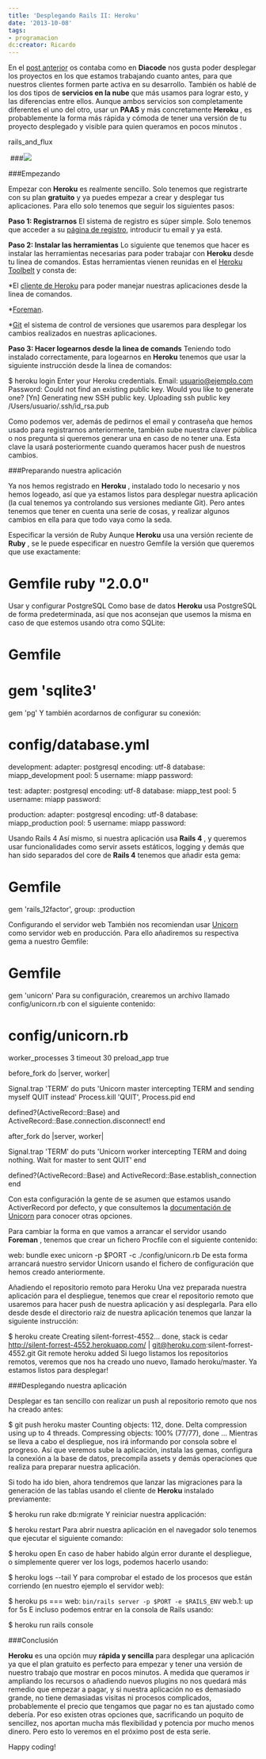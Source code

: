 ```yaml
---
title: 'Desplegando Rails II: Heroku'
date: '2013-10-08'
tags:
- programacion
dc:creator: Ricardo
---
```


En el 
[post anterior](http://blog.diacode.com/desplegando-rails-i-eligiendo-hosting-paas-vs-iaa) os contaba como en 
**Diacode**
 nos gusta poder desplegar los proyectos en los que estamos trabajando cuanto antes, para que nuestros clientes formen parte activa en su desarrollo. También os hablé de los dos tipos de 
**servicios en la nube**
 que más usamos para lograr esto, y las diferencias entre ellos.
Aunque ambos servicios son completamente diferentes el uno del otro, usar un 
**PAAS**
 y más concretamente 
**Heroku**
, es probablemente la forma más rápida y cómoda de tener una versión de tu proyecto desplegado y visible para quien queramos en pocos minutos .


rails_and_flux

 ###[![](http://blog.diacode.com/wp-content/uploads/2013/09/heroku-logo.png)](heroku.com)


###Empezando

Empezar con 
**Heroku**
 es realmente sencillo. Solo tenemos que registrarte con su plan 
**gratuito**
 y ya puedes empezar a crear y desplegar tus aplicaciones. Para ello solo tenemos que seguir los siguientes pasos:

**Paso 1: Registrarnos**
El sistema de registro es súper simple. Solo tenemos que acceder a su 
[página de registro](https://devcenter.heroku.com/articles/dynos), introducir tu 
email y ya está.

**Paso 2: Instalar las herramientas**
Lo siguiente que tenemos que hacer es instalar las herramientas necesarias para poder trabajar con 
**Heroku**
 desde tu linea de comandos. Estas herramientas vienen reunidas en el 
[Heroku Toolbelt](https://toolbelt.heroku.com/) y consta de:

*El 
[cliente de Heroku](https://github.com/heroku/heroku) para poder manejar nuestras aplicaciones desde la linea de comandos.

	
*[Foreman](https://github.com/ddollar/foreman).

	
*[Git](https://code.google.com/p/git-osx-installer/) el sistema de control de versiones que usaremos para desplegar los cambios realizados en nuestras aplicaciones.

**Paso 3: Hacer logearnos desde la linea de comands**
Teniendo todo instalado correctamente, para logearnos en 
**Heroku**
 tenemos que usar la siguiente instrucción desde la linea de comandos:

$ heroku login Enter your Heroku credentials. 
Email: usuario@ejemplo.com 
Password: Could not find an existing public key. 
Would you like to generate one? [Yn] 
Generating new SSH public key. Uploading ssh public key /Users/usuario/.ssh/id_rsa.pub
 

Como podemos ver, además de pedirnos el email y contraseña que hemos usado para registrarnos anteriormente, también sube nuestra claver pública o nos pregunta si queremos generar una en caso de no tener una. Esta clave la usará posteriormente cuando queramos hacer 
push de nuestros cambios.

###Preparando nuestra aplicación

Ya nos hemos registrado en 
**Heroku**
, instalado todo lo necesario y nos hemos logeado, así que ya estamos listos para desplegar nuestra aplicación (la cual tenemos ya controlando sus versiones mediante Git). Pero antes tenemos que tener en cuenta una serie de cosas, y realizar algunos cambios en ella para que todo vaya como la seda.

Especificar la versión de Ruby
Aunque 
**Heroku**
 usa una versión reciente de 
**Ruby**
, se le puede especificar en nuestro 
Gemfile la versión que queremos que use exactamente:

# Gemfile ruby "2.0.0"

Usar y configurar PostgreSQL
Como base de datos 
**Heroku**
 usa 
PostgreSQL de forma predeterminada, así que nos aconsejan que usemos la misma en caso de que estemos usando otra como 
SQLite:

# Gemfile 
# gem 'sqlite3' 
gem 'pg'
Y también acordarnos de configurar su conexión:

# config/database.yml 
development: 
  adapter: postgresql 
  encoding: utf-8 
  database: miapp_development 
  pool: 5 
  username: miapp 
  password: 

test: 
  adapter: postgresql 
  encoding: utf-8 
  database: miapp_test 
  pool: 5 
  username: miapp 
  password: 

production: 
  adapter: postgresql 
  encoding: utf-8 
  database: miapp_production 
  pool: 5 
  username: miapp 
  password:

Usando Rails 4
Así mismo, si nuestra aplicación usa 
**Rails 4**
, y queremos usar funcionalidades como servir 
assets estáticos, 
logging y demás que han sido separados del core de 
**Rails 4**
 tenemos que añadir esta gema:

# Gemfile 
gem 'rails_12factor', group: :production

Configurando el servidor web
También nos recomiendan usar 
[Unicorn](http://unicorn.bogomips.org/) como servidor web en producción. Para ello añadiremos su respectiva gema a nuestro 
Gemfile:

# Gemfile 
gem 'unicorn'
Para su configuración, crearemos un archivo llamado 
config/unicorn.rb con el siguiente contenido:

# config/unicorn.rb
worker_processes 3
timeout 30
preload_app true

before_fork do |server, worker|

  Signal.trap 'TERM' do
    puts 'Unicorn master intercepting TERM and sending myself QUIT instead'
    Process.kill 'QUIT', Process.pid
  end

  defined?(ActiveRecord::Base) and
    ActiveRecord::Base.connection.disconnect!
end

after_fork do |server, worker|

  Signal.trap 'TERM' do
    puts 'Unicorn worker intercepting TERM and doing nothing. Wait for master to sent QUIT'
  end

  defined?(ActiveRecord::Base) and
    ActiveRecord::Base.establish_connection
end
 

Con esta configuración la gente de se asumen que estamos usando 
ActiverRecord por defecto, y que consultemos la 
[documentación de Unicorn](http://unicorn.bogomips.org/Unicorn/Configurator.html) para conocer otras opciones.

Para cambiar la forma en que vamos a arrancar el servidor usando 
**Foreman**
, tenemos que crear un fichero 
Procfile con el siguiente contenido:

web: bundle exec unicorn -p $PORT -c ./config/unicorn.rb
De esta forma arrancará nuestro servidor Unicorn usando el fichero de configuración que hemos creado anteriormente.

Añadiendo el repositorio remoto para Heroku
Una vez preparada nuestra aplicación para el despliegue, tenemos que crear el repositorio remoto que usaremos para hacer push de nuestra aplicación y así desplegarla. Para ello desde desde el directorio raiz de nuestra aplicación tenemos que lanzar la siguiente instrucción:

$ heroku create 
Creating silent-forrest-4552... done, stack is cedar http://silent-forrest-4552.herokuapp.com/ | git@heroku.com:silent-forrest-4552.git Git remote heroku added
Si luego listamos los repositorios remotos, veremos que nos ha creado uno nuevo, llamado 
heroku/master. Ya estamos listos para desplegar!

###Desplegando nuestra aplicación

Desplegar es tan sencillo con realizar un 
push al repositorio remoto que nos ha creado antes:

$ git push heroku master 
Counting objects: 112, done. Delta compression using up to 4 threads. 
Compressing objects: 100% (77/77), done 
...
Mientras se lleva a cabo el despliegue, nos irá informando por consola sobre el progreso. Así que veremos sube la aplicación, instala las gemas, configura la conexión a la base de datos, precompila 
assets y demás operaciones que realiza para preparar nuestra aplicación.

Si todo ha ido bien, ahora tendremos que lanzar las migraciones para la generación de las tablas usando el cliente de 
**Heroku**
 instalado previamente:

$ heroku run rake db:migrate
Y reiniciar nuestra applicación:

$ heroku restart
Para abrir nuestra aplicación en el navegador solo tenemos que ejecutar el siguiente comando:

$ heroku open
En caso de haber habido algún error durante el despliegue, o simplemente querer ver los logs, podemos hacerlo usando:

$ heroku logs --tail
Y para comprobar el estado de los procesos que están corriendo (en nuestro ejemplo el servidor web):

$ heroku ps 
=== web: `bin/rails server -p $PORT -e $RAILS_ENV` web.1: up for 5s
E incluso podemos entrar en la consola de Rails usando:

$ heroku run rails console

###Conclusión


**Heroku**
 es una opción muy 
**rápida y sencilla**
 para desplegar una aplicación ya que el plan gratuito es perfecto para empezar y tener una versión de nuestro trabajo que mostrar en pocos minutos. A medida que queramos ir ampliando los recursos o añadiendo nuevos 
plugins no nos quedará más remedio que empezar a pagar, y si nuestra aplicación no es demasiado grande, no tiene demasiadas visitas ni procesos complicados, probablemente el precio que tengamos que pagar no es tan ajustado como debería. Por eso existen otras opciones que, sacrificando un poquito de sencillez, nos aportan mucha más flexibilidad y potencia por mucho menos dinero. Pero esto lo veremos en el próximo 
post de esta serie.

Happy coding!
